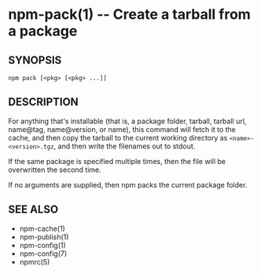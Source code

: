 npm-pack(1) -- Create a tarball from a package
==============================================










<extoc></extoc>

## SYNOPSIS

    npm pack [<pkg> [<pkg> ...]]

## DESCRIPTION

For anything that's installable (that is, a package folder, tarball,
tarball url, name@tag, name@version, or name), this command will fetch
it to the cache, and then copy the tarball to the current working
directory as `<name>-<version>.tgz`, and then write the filenames out to
stdout.

If the same package is specified multiple times, then the file will be
overwritten the second time.

If no arguments are supplied, then npm packs the current package folder.

## SEE ALSO

* npm-cache(1)
* npm-publish(1)
* npm-config(1)
* npm-config(7)
* npmrc(5)
